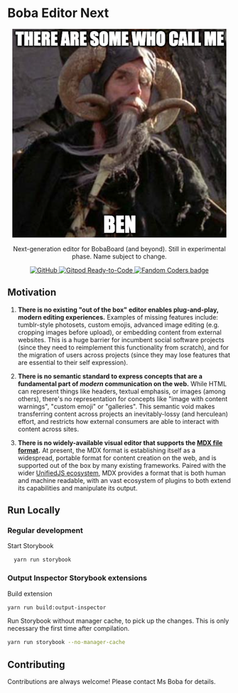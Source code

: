 # Boba Editor Next

<div align="center">

![BEN meme](./BEN.png)

Next-generation editor for BobaBoard (and beyond). Still in experimental phase. Name subject to change.

<!-- Add the <a> so IMGs will stay on the same line -->
<a href="#">
    <img alt="GitHub" src="https://img.shields.io/github/license/essential-randomness/boba-editor-next" />
</a>
<a href="https://gitpod.io/from-referrer/">
    <img src="https://img.shields.io/badge/Gitpod-Ready--to--Code-blue?logo=gitpod" alt="Gitpod Ready-to-Code"/>
</a>
<a href="https://fancoders.com/">
    <img src="https://img.shields.io/badge/fandom-coders-ff69b4" alt="Fandom Coders badge"/>
</a>
</div>

## Motivation

1. **There is no existing "out of the box" editor enables plug-and-play, modern editing experiences.** Examples of missing features include: tumblr-style photosets, custom emojis, advanced image editing (e.g. cropping images before upload), or embedding content from external websites. This is a huge barrier for incumbent social software projects (since they need to reimplement this functionality from scratch), and for the migration of users across projects (since they may lose features that are essential to their self expression).

2. **There is no semantic standard to express concepts that are a fundamental part of _modern_ communication on the web.** While HTML can represent things like headers, textual emphasis, or images (among others), there's no representation for concepts like "image with content warnings", "custom emoji" or "galleries". This semantic void makes transferring content across projects an inevitably-lossy (and herculean) effort, and restricts how external consumers are able to interact with content across sites.
3. **There is no widely-available visual editor that supports the [MDX file format](https://mdxjs.com/).** At present, the MDX format is establishing itself as a widespread, portable format for content creation on the web, and is supported out of the box by many existing frameworks. Paired with the wider [UnifiedJS ecosystem](https://unifiedjs.com/), MDX provides a format that is both human and machine readable, with an vast ecosystem of plugins to both extend its capabilities and manipulate its output.

## Run Locally

### Regular development

Start Storybook

```bash
  yarn run storybook
```

### Output Inspector Storybook extensions

Build extension

```bash
yarn run build:output-inspector
```

Run Storybook without manager cache, to pick up the changes. This is only necessary the first time after compilation.

```bash
yarn run storybook --no-manager-cache
```

## Contributing

Contributions are always welcome! Please contact Ms Boba for details.
